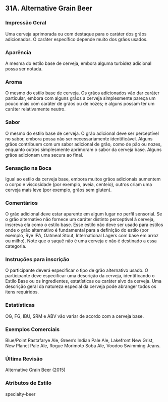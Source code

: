 ## 31A. Alternative Grain Beer

### Impressão Geral

Uma cerveja aprimorada ou com destaque para o caráter dos grãos adicionados. O caráter específico depende muito dos grãos usados.

### Aparência

A mesma do estilo base de cerveja, embora alguma turbidez adicional possa ser notada.

### Aroma

O mesmo do estilo base de cerveja. Os grãos adicionados vão dar caráter particular, embora com alguns grãos a cerveja simplesmente pareça um pouco mais com caráter de grãos ou de nozes; e alguns possam ter um caráter relativamente neutro.

### Sabor

O mesmo do estilo base de cerveja. O grão adicional deve ser perceptível no sabor, embora possa não ser necessariamente identificável. Alguns grãos contribuem com um sabor adicional de grão, como de pão ou nozes, enquanto outros simplesmente aprimoram o sabor da cerveja base. Alguns grãos adicionam uma secura ao final.

### Sensação na Boca

Igual ao estilo da cerveja base, embora muitos grãos adicionais aumentem o corpo e viscosidade (por exemplo, aveia, centeio), outros criam uma cerveja mais leve (por exemplo, grãos sem gluten).

### Comentários

O grão adicional deve estar aparente em algum lugar no perfil sensorial. Se o grão alternativo não fornece um caráter distinto perceptível à cerveja, inscreva ela como o estilo base. Esse estilo não deve ser usado para estilos onde o grão alternativo é fundamental para a definição do estilo (por exemplo, Rye IPA, Oatmeal Stout, International Lagers com base em arroz ou milho). Note que o saquê não é uma cerveja e não é destinado a essa categoria.

### Instruções para inscrição

O participante deverá especificar o tipo de grão alternativo usado. O participante deve especificar uma descrição da cerveja, identificando o Estilo Base ou os ingredientes, estatísticas ou caráter alvo da cerveja. Uma descrição geral da natureza especial da cerveja pode abranger todos os itens requiridos.

### Estatísticas

OG, FG, IBU, SRM e ABV vão variar de acordo com a cerveja base.

### Exemplos Comerciais

Blue/Point Rastafarye Ale, Green’s Indian Pale Ale, Lakefront New Grist, New Planet Pale Ale, Rogue Morimoto Soba Ale, Voodoo Swimming Jeans.

### Última Revisão

Alternative Grain Beer (2015)

### Atributos de Estilo

specialty-beer
